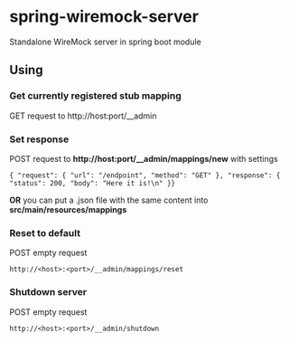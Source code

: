 # spring-wiremock-server
Standalone WireMock server in spring boot module

## Using

### Get currently registered stub mapping
GET request to http://host:port/__admin

### Set response
POST request to **http://host:port/__admin/mappings/new** with settings
```
{ "request": { "url": "/endpoint", "method": "GET" }, "response": { "status": 200, "body": "Here it is!\n" }}
```
**OR**
you can put a .json file with the same content into **src/main/resources/mappings**

### Reset to default
POST empty request
```
http://<host>:<port>/__admin/mappings/reset
```

### Shutdown server
POST empty request
```
http://<host>:<port>/__admin/shutdown
```

